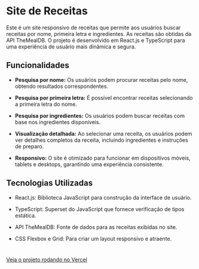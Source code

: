 # Site de Receitas

Este é um site responsivo de receitas que permite aos usuários buscar receitas por nome, primeira letra e ingredientes. As receitas são obtidas da API TheMealDB. O projeto é desenvolvido em React.js e TypeScript para uma experiência de usuário mais dinâmica e segura.

## Funcionalidades

- **Pesquisa por nome:** Os usuários podem procurar receitas pelo nome, obtendo resultados correspondentes.

- **Pesquisa por primeira letra:** É possível encontrar receitas selecionando a primeira letra do nome.

- **Pesquisa por ingredientes:** Os usuários podem buscar receitas com base nos ingredientes disponíveis.

- **Visualização detalhada:** Ao selecionar uma receita, os usuários podem ver detalhes completos da receita, incluindo ingredientes e instruções de preparo.

- **Responsivo:** O site é otimizado para funcionar em dispositivos móveis, tablets e desktops, garantindo uma experiência consistente.

## Tecnologias Utilizadas

- React.js: Biblioteca JavaScript para construção da interface de usuário.

- TypeScript: Superset do JavaScript que fornece verificação de tipos estática.

- API TheMealDB: Fonte de dados para as receitas exibidas no site.

- CSS Flexbox e Grid: Para criar um layout responsivo e atraente.

#

[Veja o projeto rodando no Vercel](https://site-de-receitas-eta.vercel.app/)

